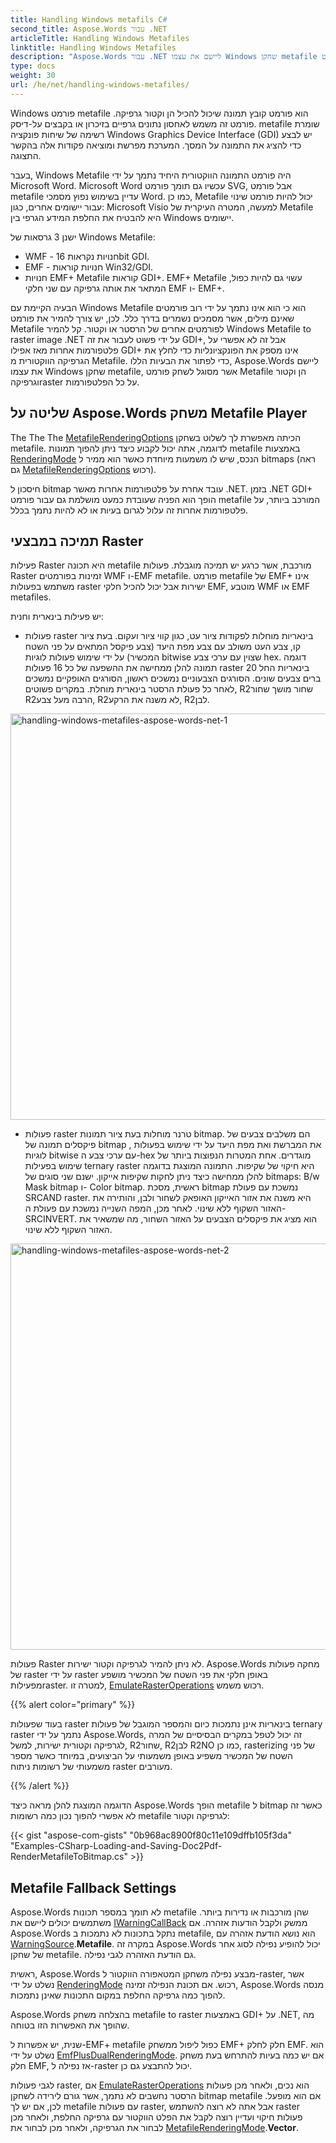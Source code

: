 ```yaml
---
title: Handling Windows metafils C#
second_title: Aspose.Words עבור .NET
articleTitle: Handling Windows Metafiles
linktitle: Handling Windows Metafiles
description: "Aspose.Words עבור .NET ליישם את עצמו Windows שחקן metafile לשחק פורמט Metafile על כל הפלטפורמות ותומכת בטיפול של תכונות metafile בסיסיות ויכול לבצע נפילה לסוג אחר של שחקן metafile באמצעות C#."
type: docs
weight: 30
url: /he/net/handling-windows-metafiles/
---
```


Windows פורמט metafile הוא פורמט קובץ תמונה שיכול להכיל הן וקטור גרפיקה. פורמט זה משמש לאחסון נתונים גרפיים בזיכרון או בקבצים על-דיסק. metafile שומרת רשימה של שיחות פונקציה Windows Graphics Device Interface (GDI) יש לבצע כדי להציג את התמונה על המסך. המערכת מפרשת ומוציאה פקודות אלה בהקשר התצוגה.

בעבר, Windows Metafile היה פורמט התמונה הווקטורית היחיד נתמך על ידי Microsoft Word. Microsoft Word עכשיו גם תומך פורמט SVG, אבל פורמט metafile עדיין בשימוש נפוץ מסמכי Word. כמו כן, Metafile יכול להיות פורמט שינוי עבור יישומים אחרים, כגון: Microsoft Visio למעשה, המטרה העיקרית של Metafile היא להבטיח את החלפת המידע הגרפי בין Windows יישומים.

ישנן 3 גרסאות של Windows Metafile:

- WMF - חנויות נקראות 16bit GDI.
- EMF - חנויות קוראות Win32/GDI.
- חנויות EMF+ Metafile קוראות GDI+. EMF+ Metafile עשוי גם להיות כפול, המתאר את אותה גרפיקה עם שני חלקי EMF ו- EMF+.

הבעיה הקיימת עם Windows Metafile הוא כי הוא אינו נתמך על ידי רוב פורמטים שאינם מילים, אשר מסמכים נשמרים בדרך כלל. לכן, יש צורך להמיר את פורמט Metafile לפורמטים אחרים של הרסטר או וקטור. קל להמיר Windows Metafile to raster image .NET על ידי פשוט לעבור את זה GDI+, אבל זה לא אפשרי על פלטפורמות אחרות מאז אפילו GDI+ אינו מספק את הפונקציונליות כדי לחלץ את הגרפיקה הווקטורית מ Metafile. כדי לפתור את הבעיות הללו, Aspose.Words ליישם את עצמו Windows שחקן metafile, אשר מסוגל לשחק פורמט Metafile הן וקטור וגרפיקהraster על כל הפלטפורמות.

## שליטה על Aspose.Words משחק Metafile Player

The The The [MetafileRenderingOptions](https://reference.aspose.com/words/net/aspose.words.saving/metafilerenderingoptions/) הכיתה מאפשרת לך לשלוט בשחקן metafile. לדוגמה, אתה יכול לקבוע כיצד ניתן להפוך תמונות metafile באמצעות [RenderingMode](https://reference.aspose.com/words/net/aspose.words.saving/metafilerenderingoptions/renderingmode/) הנכס, שיש לו משמעות מיוחדת כאשר הוא ממיר ל bitmaps (ראה גם [MetafileRenderingOptions](https://reference.aspose.com/words/net/aspose.words.saving/imagesaveoptions/metafilerenderingoptions/) רכוש).

חיסכון ל bitmap עובד אחרת על פלטפורמות אחרות מאשר .NET. בזמן .NET GDI+ הופך הוא הפניה שעובדת כמעט מושלמת גם עבור פורמט metafile המורכב ביותר, על פלטפורמות אחרות זה עלול לגרום בעיות או לא להיות נתמך בכלל.

## תמיכה במבצעי Raster

פעילות Raster היא תכונה metafile מורכבת, אשר כרגע יש תמיכה מוגבלת. פעולות Raster זמינות בפורמטים WMF ו-EMF metafile. פורמט metafile של EMF+ אינו משתמש בפעולות raster ישירות אבל יכול להכיל חלקי EMF, מוטבע WMF או EMF metafiles.

יש פעילות בינארית וחנית:

- פעולות raster בינאריות מוחלות לפקודות ציור עט, כגון קווי ציור ועקום. בעת ציור קו, צבע העט משולב עם צבע מפת היעד (צבע פיקסל המתאים על פני השטח המכשיר) על ידי שימוש פעולות לוגיות bitwise שצוין עם ערכי צבע hex. דוגמה תמונה להלן ממחישה את ההשפעה של כל 16 פעולות raster בינאריות החל 20 ברים צבעים שונים. הסורגים הצבעוניים נמשכים ראשון, הסורגים האופקיים נמשכים לאחר כל פעולת הרסטר בינארית מוחלת. במקרים פשוטים, R2שחור מושך שחור R2הרבה מעל צבע, R2לא משנה את הרקע, R2לבן.

<img src="/words/net/handling-windows-metafiles/handling-windows-metafiles-1.png" alt="handling-windows-metafiles-aspose-words-net-1" style="width:650px"/>

- פעולות raster טרנר מוחלות בעת ציור תמונות bitmap. הם משלבים צבעים של פיקסלים תמונה של bitmap , את המברשת ואת מפת היעד על ידי שימוש בפעולות לוגיות bitwise עם ערכי צבע ה-hex מוגדרים. אחת המטרות הנפוצות ביותר של שימוש בפעילות ternary raster היא חיקוי של שקיפות. התמונה המוצגת בדוגמה להלן ממחישה כיצד ניתן לחקות שקיפות אייקון. ישנם שני סוגים של bitmaps: B/w Mask bitmap ו- Color bitmap. ראשית, מסכת bitmap נמשכת עם פעולת SRCAND raster. היא משנה את אזור האייקון האופאק לשחור ולבן, והותירה את האזור השקוף ללא שינוי. לאחר מכן, המפה השנייה נמשכת עם פעולת ה-SRCINVERT. הוא מציג את פיקסלים הצבעים על האזור השחור, מה שמשאיר את האזור השקוף ללא שינוי.

<img src="/words/net/handling-windows-metafiles/handling-windows-metafiles-2.png" alt="handling-windows-metafiles-aspose-words-net-2" style="width:650px"/>

פעולות Raster לא ניתן להמיר לגרפיקה וקטור ישירות. Aspose.Words מחקה פעולות של raster על ידי raster באופן חלקי את פני השטח של המכשיר מושפע מפעילותraster. למטרה זו, [EmulateRasterOperations](https://reference.aspose.com/words/net/aspose.words.saving/metafilerenderingoptions/emulaterasteroperations/) רכוש משמש.

{{% alert color="primary" %}}

בעוד שפעולות raster בינאריות אינן נתמכות כיום והמספר המוגבל של פעולות ternary raster נתמך על ידי Aspose.Words, זה יכול לטפל במקרים הבסיסיים של המרה לגרפיקה וקטורית ישירות, למשל, R2שחור, R2לבן R2NO כמו כן, rasterizing של פני השטח של המכשיר משפיע באופן משמעותי על הביצועים, במיוחד כאשר מספר משמעותי של רשומות ניתוח raster מעורבים.

{{% /alert %}}

הדוגמה המוצגת להלן מראה כיצד Aspose.Words הופך metafile ל bitmap כאשר זה לא אפשרי להפוך נכון כמה רשומות metafile לגרפיקה וקטור:

{{< gist "aspose-com-gists" "0b968ac8900f80c11e109dffb105f3da" "Examples-CSharp-Loading-and-Saving-Doc2Pdf-RenderMetafileToBitmap.cs" >}}

## Metafile Fallback Settings

Aspose.Words לא תומך במספר תכונות metafile שהן מורכבות או נדירות ביותר. משתמשים יכולים ליישם את [IWarningCallBack](https://reference.aspose.com/words/net/aspose.words/iwarningcallback/) ממשק ולקבל הודעות אזהרה. אם Aspose.Words נתקל בתכונות לא נתמכות ב metafile, הוא נושא הודעת אזהרה עם [WarningSource](https://reference.aspose.com/words/net/aspose.words/warningsource/).**Metafile**. במקרה זה Aspose.Words יכול להופיע נפילה לסוג אחר של שחקן metafile. גם הודעת האזהרה לגבי נפילה.

ראשית, Aspose.Words מבצע נפילה משחקן המטאפורה הווקטור ל-raster, אשר נשלט על ידי [RenderingMode](https://reference.aspose.com/words/net/aspose.words.saving/metafilerenderingoptions/renderingmode/) רכוש. אם תכונת הנפילה זמינה, Aspose.Words מנסה להפוך כמה גרפיקה החלפת במקום התכונות שאינן נתמכות.

Aspose.Words בהצלחה משחק metafile to raster באמצעות GDI+ על .NET, מה שהופך את האפשרות הזו בטוחה.

שנית, יש אפשרות ל-EMF+ metafile כפול ליפול ממשחק EMF+ חלק לחלק EMF. הוא נשלט על ידי [EmfPlusDualRenderingMode](https://reference.aspose.com/words/net/aspose.words.saving/metafilerenderingoptions/emfplusdualrenderingmode/). אם יש כמה בעיות להתרחש בעת משחק חלק EMF, אז נפילה ל-raster יכול להתבצע גם כן.

לגבי פעולות raster, אם [EmulateRasterOperations](https://reference.aspose.com/words/net/aspose.words.saving/metafilerenderingoptions/emulaterasteroperations/) הוא נכים, ולאחר מכן פעולות הרסטר נחשבים לא נתמך, אשר גורם לירידה לשחקן bitmap metafile אם הוא מופעל. לכן, אם יש לך metafile עם פעולות raster, אבל אתה לא רוצה להשתמש raster פעולות חיקוי ועדיין רוצה לקבל את הפלט הווקטור עם גרפיקה החלפת, ולאחר מכן לבחור את הגרפיקה, ולאחר מכן לבחור את [MetafileRenderingMode](https://reference.aspose.com/words/net/aspose.words.saving/metafilerenderingmode/).**Vector**.
